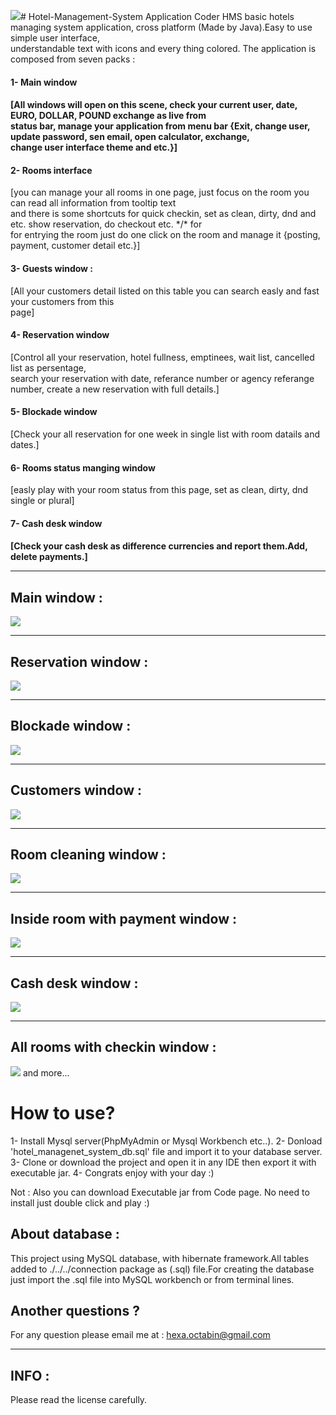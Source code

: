 <span><img src="https://github.com/Coder-ACJHP/Hotel-Management-System/blob/master/src/com/coder/hms/icons/main_logo(128X12).png"></span># Hotel-Management-System Application
Coder HMS basic hotels managing system application, cross platform (Made by Java).Easy to use simple user interface,<br>
understandable text with icons and every thing colored. The application is composed from seven packs : <br>
<h4>1- Main window <h4>[All windows will open on this scene, check your current user, date, EURO, DOLLAR, POUND exchange as live from <br> status bar, manage your application from menu bar {Exit, change user, update password, sen email, open calculator, exchange, <br>
change user interface theme and etc.}]

<h4>2- Rooms interface </h4>[you can manage your all rooms in one page, just focus on the room you can read all information from tooltip text <br> and there is some shortcuts for quick checkin, set as clean, dirty, dnd and etc. show reservation, do checkout etc. */* for<br>
for entrying the room just do one click on the room and manage it {posting, payment, customer  detail etc.}]

<h4>3- Guests window : </h4>[All your customers detail listed on this table you can search easly and fast your customers from this <br>
page]

<h4>4- Reservation window </h4>[Control all your reservation, hotel fullness, emptinees, wait list, cancelled list as persentage, <br>
search your reservation with date, referance number or agency referange number, create a new reservation with full details.]

<h4>5- Blockade window </h4>[Check your all reservation for one week in single list with room datails and dates.]

<h4>6- Rooms status manging window </h4>[easly play with your room status from this page, set as clean, dirty, dnd single or plural]

<h4>7- Cash desk window <h4>[Check your cash desk as difference currencies and report them.Add, delete payments.]
<hr>
<h2>Main window : </h2>

<img src="https://github.com/Coder-ACJHP/Hotel-Management-System/blob/master/src/Screenshots/Main_Window.png">
<hr>
<h2>Reservation window : </h2>

<img src="https://github.com/Coder-ACJHP/Hotel-Management-System/blob/master/src/Screenshots/Reservation_window.png">
<hr>
<h2>Blockade window : </h2>

<img src="https://github.com/Coder-ACJHP/Hotel-Management-System/blob/master/src/Screenshots/Blockade_window.png">
<hr>
<h2>Customers window : </h2>

<img src="https://github.com/Coder-ACJHP/Hotel-Management-System/blob/master/src/Screenshots/Customers_window.png">
<hr>
<h2>Room cleaning window : </h2>

<img src="https://github.com/Coder-ACJHP/Hotel-Management-System/blob/master/src/Screenshots/Room_cleaning_window.png">
<hr>
<h2>Inside room with payment window : </h2>

<img src="https://github.com/Coder-ACJHP/Hotel-Management-System/blob/master/src/Screenshots/Room_inside_payment.png">
<hr>
<h2>Cash desk window : </h2>

<img src="https://github.com/Coder-ACJHP/Hotel-Management-System/blob/master/src/Screenshots/Cash_desk.png">
<hr>
<h2>All rooms with checkin window : </h2>

<img src="https://github.com/Coder-ACJHP/Hotel-Management-System/blob/master/src/Screenshots/Ekran%20Resmi%202017-07-31%2013.12.22.png">
and more...

<h1>How to use?</h1>
1- Install Mysql server(PhpMyAdmin or Mysql Workbench etc..).
2- Donload 'hotel_managenet_system_db.sql' file and import it to your database server.
3- Clone or download the project and open it in any IDE then export it with executable jar.
4- Congrats enjoy with your day :)

Not : Also you can download Executable jar from Code page. No need to install just double click and play :)

<h2>About database : </h2>
This project using MySQL database, with hibernate framework.All tables added to ./../../connection package as (.sql)
file.For creating the database just import the .sql file into MySQL workbench or from terminal lines.

<h2>Another questions ?</h2> 
For any question please email me at : <a href="mailto:hexa.octabin@gmail.com">hexa.octabin@gmail.com</a>
<hr>
<h2>INFO : </h2>Please read the license carefully.
